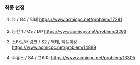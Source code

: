 ### 최종 선정

1. ⚾ / G4 / 역테
   https://www.acmicpc.net/problem/17281

2. 동전 1 / G5 / DP
   https://www.acmicpc.net/problem/2293

3. 스타트와 링크 / S2 / 역테, 백트랙킹
   https://www.acmicpc.net/problem/14889

4. 주유소 / S4 / 그리디
   https://www.acmicpc.net/problem/13305
